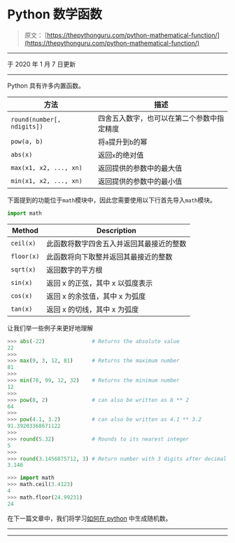 # Python 数学函数

> 原文： [https://thepythonguru.com/python-mathematical-function/](https://thepythonguru.com/python-mathematical-function/)

* * *

于 2020 年 1 月 7 日更新

* * *

Python 具有许多内置函数。

| 方法 | 描述 |
| --- | --- |
| `round(number[, ndigits])` | 四舍五入数字，也可以在第二个参数中指定精度 |
| `pow(a, b)` | 将`a`提升到`b`的幂 |
| `abs(x)` | 返回`x`的绝对值 |
| `max(x1, x2, ..., xn)` | 返回提供的参数中的最大值 |
| `min(x1, x2, ..., xn)` | 返回提供的参数中的最小值 |

下面提到的功能位于`math`模块中，因此您需要使用以下行首先导入`math`模块。

```py
import math

```

| Method | Description |
| --- | --- |
| `ceil(x)` | 此函数将数字四舍五入并返回其最接近的整数 |
| `floor(x)` | 此函数将向下取整并返回其最接近的整数 |
| `sqrt(x)` | 返回数字的平方根 |
| `sin(x)` | 返回 x 的正弦，其中 x 以弧度表示 |
| `cos(x)` | 返回 x 的余弦值，其中 x 为弧度 |
| `tan(x)` | 返回 x 的切线，其中 x 为弧度 |

让我们举一些例子来更好地理解

```py
>>> abs(-22)               # Returns the absolute value
22
>>>
>>> max(9, 3, 12, 81)      # Returns the maximum number
81
>>>
>>> min(78, 99, 12, 32)    # Returns the minimum number
12
>>>
>>> pow(8, 2)              # can also be written as 8 ** 2
64
>>>
>>> pow(4.1, 3.2)          # can also be written as 4.1 ** 3.2
91.39203368671122
>>>
>>> round(5.32)            # Rounds to its nearest integer
5
>>>
>>> round(3.1456875712, 3) # Return number with 3 digits after decimal point
3.146

```

```py
>>> import math
>>> math.ceil(3.4123)
4
>>> math.floor(24.99231)
24

```

在下一篇文章中，我们将学习[如何在 python](/python-generating-random-numbers/) 中生成随机数。

* * *

* * *
